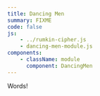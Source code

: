 ```yaml
---
title: Dancing Men
summary: FIXME
code: false
js:
    - ../rumkin-cipher.js
    - dancing-men-module.js
components:
    - className: module
      component: DancingMen
---
```


Words!

<div class="module"></div>
